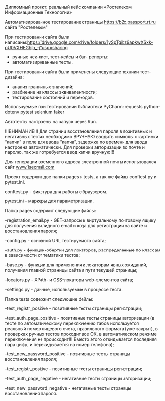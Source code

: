 Дипломный проект: реальный кейс компании «Ростелеком Информационные Технологии»

Автоматизированное тестирование страницы https://b2c.passport.rt.ru сайта "Ростелеком"

При тестировании сайта были написаны:https://drive.google.com/drive/folders/1ySpTgibz9apkwXSxk-pU0VXHEGhjh_-j?usp=sharing 
- ручные чек-лист, тест-кейсы и баг- репорты:
- автоматизированные тесты.

При тестировании сайта были применены следующие техники тест-дизайна:
- анализ граничных значений;
- разбиение на классы эквивалентности;
- тестирование состояний и переходов.

Используемые при тестировании библиотеки PyCharm:
requests
python-dotenv
pytest
selenium
faker

Автотесты настроены на запуск через Run.

!!!ВНИМАНИЕ!!! 
Для страниц восстановления пароля в позитивных и негативных тестах необходимо ВРУЧНУЮ вводить символы с картинки “капчи” в поле для ввода “капча”, задержка по времени для ввода настроена автоматически. Для проверки авторизации по почте и паролю, так же потребуется ввод капчи вручную!!!


Для генерации временного адреса электронной почты использовался сайт www.1secmail.com 


Проект содержит две папки pages  и tests, а так же файлы conftest.py и pytest.ini.

conftest.py - фикстура для работы с браузером.

pytest.ini - маркеры для параметризации.

Папка pages содержит следующие файлы:

-registration_email.py - GET-запросы к виртуальному почтовому ящику для получения валидного email и кода для регистрации на сайте и восстановления пароля;

-config.py - основной URL тестируемого сайта;

-auth.py - функции-обертки для локаторов, распределенные по классам в зависимости от тематики тестов;

-base.py - функции для применения к локаторам явных ожиданий, получения главной страницы сайта и пути текущей страницы;

-locators.py - XPath- и CSS-локаторы web-элементов сайта;

-settings.py - данные, используемые в процессе теста.

Папка tests содержит следующие файлы:

-test_registr_positive - позитивные тесты страницы регистрации;

-test_auth_page_positive - позитивные тесты страницы авторизации (в тесте по автоматическому переключению табов используется реальный номер лицевого счета, правильного формата (уже закрыт), в проверках ручных тестов проходит все ОК, в автоматическом режиме переключения не происходит!!! Вместо этого откидывается последняя пара цифр, и перекидывается на номер телефона);

-test_new_password_positive - позитивные тесты страницы восстановления пароля;

-test_registr_positive - позитивные тесты страницы регистрации;

-test_auth_page_negative - негативные тесты страницы авторизации;

-test_new_password_negative - негативные тесты страницы восстановления пароля.

